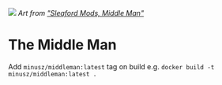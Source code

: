 ![](https://reposart.s3.eu-west-2.amazonaws.com/minusz/middleman.png)
*Art from ["Sleaford Mods, Middle Man"](https://www.youtube.com/watch?v=cXvjNBJMPU8&ab_channel=BrownJewel)*

# The Middle Man

Add `minusz/middleman:latest` tag on build e.g.
`docker build -t minusz/middleman:latest .`
